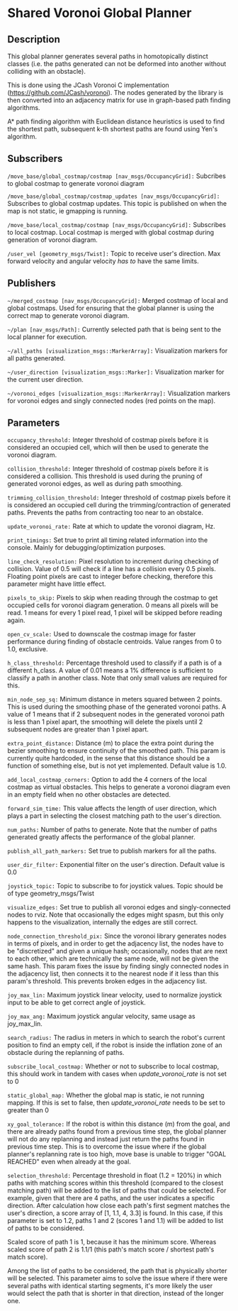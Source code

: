 # Shared Voronoi Global Planner

## Description
This global planner generates several paths in homotopically distinct classes (i.e. the paths generated can not be deformed into another without colliding with an obstacle).

This is done using the JCash Voronoi C implementation (https://github.com/JCash/voronoi). The nodes generated by the library is then converted into an adjacency matrix for use in graph-based path finding algorithms.

A* path finding algorithm with Euclidean distance heuristics is used to find the shortest path, subsequent k-th shortest paths are found using Yen's algorithm.

## Subscribers
`/move_base/global_costmap/costmap [nav_msgs/OccupancyGrid]:` Subcribes to global costmap to generate voronoi diagram

`/move_base/global_costmap/costmap_updates [nav_msgs/OccupancyGrid]:` Subscribes to global costmap updates. This topic is published on when the map is not static, ie gmapping is running.

`/move_base/local_costmap/costmap [nav_msgs/OccupancyGrid]:` Subscribes to local costmap. Local costmap is merged with global costmap during generation of voronoi diagram.

`/user_vel [geometry_msgs/Twist]:` Topic to receive user's direction. Max forward velocity and angular velocity *has to* have the same limits.

## Publishers
`~/merged_costmap [nav_msgs/OccupancyGrid]:` Merged costmap of local and global costmaps. Used for ensuring that the global planner is using the correct map to generate voronoi diagram.

`~/plan [nav_msgs/Path]:` Currently selected path that is being sent to the local planner for execution.

`~/all_paths [visualization_msgs::MarkerArray]:` Visualization markers for all paths generated.

`~/user_direction [visualization_msgs::Marker]:` Visualization marker for the current user direction.

`~/voronoi_edges [visualization_msgs::MarkerArray]:` Visualization markers for voronoi edges and singly connected nodes (red points on the map).

## Parameters
`occupancy_threshold:` Integer threshold of costmap pixels before it is considered an occupied cell, which will then be used to generate the voronoi diagram.

`collision_threshold:` Integer threshold of costmap pixels before it is considered a collision. This threshold is used during the pruning of generated voronoi edges, as well as during path smoothing.

`trimming_collision_threshold:` Integer threshold of costmap pixels before it is considered an occupied cell during the trimming/contraction of generated paths. Prevents the paths from contracting too near to an obstalce.

`update_voronoi_rate:` Rate at which to update the voronoi diagram, Hz.

`print_timings:` Set true to print all timing related information into the console. Mainly for debugging/optimization purposes.

`line_check_resolution:` Pixel resolution to increment during checking of collision. Value of 0.5 will check if a line has a collision every 0.5 pixels. Floating point pixels are cast to integer before checking, therefore this parameter might have little effect.

`pixels_to_skip:` Pixels to skip when reading through the costmap to get occupied cells for voronoi diagram generation. 0 means all pixels will be read. 1 means for every 1 pixel read, 1 pixel will be skipped before reading again.

`open_cv_scale:` Used to downscale the costmap image for faster performance during finding of obstacle centroids. Value ranges from 0 to 1.0, exclusive.

`h_class_threshold:` Percentage threshold used to classify if a path is of a different h_class. A value of 0.01 means a 1% difference is sufficient to classify a path in another class. Note that only small values are required for this.

`min_node_sep_sq:` Minimum distance in meters squared between 2 points. This is used during the smoothing phase of the generated voronoi paths. A value of 1 means that if 2 subsequent nodes in the generated voronoi path is less than 1 pixel apart, the smoothing will delete the pixels until 2 subsequent nodes are greater than 1 pixel apart.

`extra_point_distance:` Distance (m) to place the extra point during the bezier smoothing to ensure continuity of the smoothed path. This param is currently quite hardcoded, in the sense that this distance should be a function of something else, but is not yet implemented. Default value is 1.0.

`add_local_costmap_corners:` Option to add the 4 corners of the local costmap as virtual obstacles. This helps to generate a voronoi diagram even in an empty field when no other obstacles are detected.

`forward_sim_time:` This value affects the length of user direction, which plays a part in selecting the closest matching path to the user's direction.

`num_paths:` Number of paths to generate. Note that the number of paths generated greatly affects the performance of the global planner.

`publish_all_path_markers:` Set true to publish markers for all the paths.

`user_dir_filter:` Exponential filter on the user's direction. Default value is 0.0

`joystick_topic:` Topic to subscribe to for joystick values. Topic should be of type geometry_msgs/Twist

`visualize_edges:` Set true to publish all voronoi edges and singly-connected nodes to rviz. Note that occasionally the edges might spasm, but this only happens to the visualization, internally the edges are still correct.

`node_connection_threshold_pix:` Since the voronoi library generates nodes in terms of pixels, and in order to get the adjacency list, the nodes have to be "discretized" and given a unique hash; occasionally, nodes that are next to each other, which are technically the same node, will not be given the same hash. This param fixes the issue by finding singly connected nodes in the adjacency list, then connects it to the nearest node if it less than this param's threshold. This prevents broken edges in the adjacency list.

`joy_max_lin:` Maximum joystick linear velocity, used to normalize joystick input to be able to get correct angle of joystick.

`joy_max_ang:` Maximum joystick angular velocity, same usage as joy_max_lin.

`search_radius:` The radius in meters in which to search the robot's current position to find an empty cell, if the robot is inside the inflation zone of an obstacle during the replanning of paths.

`subscribe_local_costmap:` Whether or not to subscribe to local costmap, this should work in tandem with cases when *update_voronoi_rate* is not set to 0

`static_global_map:` Whether the global map is static, ie not running mapping. If this is set to false, then *update_voronoi_rate* needs to be set to greater than 0

`xy_goal_tolerance:` If the robot is within this distance (m) from the goal, and there are already paths found from a previous time step, the global planner will not do any replanning and instead just return the paths found in previous time step. This is to overcome the issue where if the global planner's replanning rate is too high, move base is unable to trigger "GOAL REACHED" even when already at the goal.

`selection_threshold:` Percentage threshold in float (1.2 = 120%) in which paths with matching scores within this threshold (compared to the closest matching path) will be added to the list of paths that could be selected. For example, given that there are 4 paths, and the user indicates a specific direction. After calculation how close each path's first segment matches the user's direction, a score array of [1, 1.1, 4, 3.3] is found. In this case, if this parameter is set to 1.2, paths 1 and 2 (scores 1 and 1.1) will be added to list of paths to be considered. 

Scaled score of path 1 is 1, because it has the minimum score. Whereas scaled score of path 2 is 1.1/1 (this path's match score / shortest path's match score).

Among the list of paths to be considered, the path that is physically shorter will be selected. This parameter aims to solve the issue where if there were several paths with identical starting segments, it's more likely the user would select the path that is shorter in that direction, instead of the longer one.